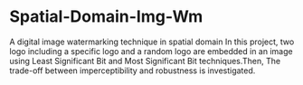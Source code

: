 # Spatial-Domain-Img-Wm
A digital image watermarking technique in spatial domain
In this project, two logo including a specific logo and a random logo are embedded in an image using Least Significant Bit and Most Significant Bit techniques.Then, The trade-off between imperceptibility and robustness is investigated.
